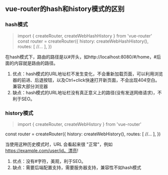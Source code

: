## vue-router的hash和history模式的区别

### hash模式

> import { createRouter, createWebHashHistory } from 'vue-router'
const router = createRouter({
  history: createWebHashHistory(),
  routes: [
    //...
  ],
})

在hash模式下，路由的路径是以#开头，如http://localhost:8080/#/home，#后面的内容就是路由的路径。

1. 优点：hash模式的URL地址栏不发生变化，不会重新加载页面，可以利用浏览器的前进、后退按钮，以及Ctrl+click快速打开新页面，不会出现404空白。兼容大部分浏览器
2. 缺点：hash模式的URL地址栏没有真正意义上的路径(没有发送网络请求)，不利于SEO。

### history模式
>import { createRouter, createWebHistory } from 'vue-router'

const router = createRouter({
  history: createWebHistory(),
  routes: [
    //...
  ],
})

当使用这种历史模式时，URL 会看起来很 "正常"，例如 https://example.com/user/id。漂亮!
1. 优点：没有#字符，美观，利于SEO。
2. 缺点：需要后端配置支持，需要服务器支持，兼容性不如hash模式